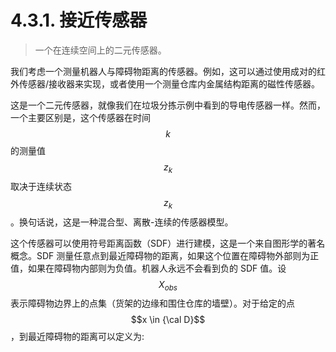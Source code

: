 # 4.3.1. 接近传感器

> 一个在连续空间上的二元传感器。

我们考虑一个测量机器人与障碍物距离的传感器。例如，这可以通过使用成对的红外传感器/接收器来实现，或者使用一个测量仓库内金属结构距离的磁性传感器。

这是一个二元传感器，就像我们在垃圾分拣示例中看到的导电传感器一样。然而，一个主要区别是，这个传感器在时间 $$k$$ 的测量值 $$z_k$$ 取决于连续状态 $$z_k$$。换句话说，这是一种混合型、离散-连续的传感器模型。

这个传感器可以使用符号距离函数（SDF）进行建模，这是一个来自图形学的著名概念。SDF 测量任意点到最近障碍物的距离，如果这个位置在障碍物外部则为正值，如果在障碍物内部则为负值。机器人永远不会看到负的 SDF 值。设$$X_{obs}$$表示障碍物边界上的点集（货架的边缘和围住仓库的墙壁）。对于给定的点 $$x \in {\cal D}$$，到最近障碍物的距离可以定义为:
